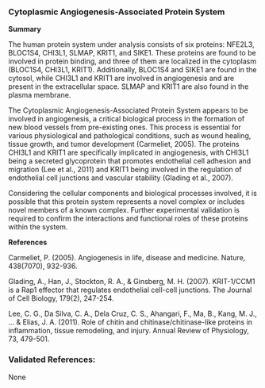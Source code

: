 ### Cytoplasmic Angiogenesis-Associated Protein System

**Summary**

The human protein system under analysis consists of six proteins: NFE2L3, BLOC1S4, CHI3L1, SLMAP, KRIT1, and SIKE1. These proteins are found to be involved in protein binding, and three of them are localized in the cytoplasm (BLOC1S4, CHI3L1, KRIT1). Additionally, BLOC1S4 and SIKE1 are found in the cytosol, while CHI3L1 and KRIT1 are involved in angiogenesis and are present in the extracellular space. SLMAP and KRIT1 are also found in the plasma membrane.

The Cytoplasmic Angiogenesis-Associated Protein System appears to be involved in angiogenesis, a critical biological process in the formation of new blood vessels from pre-existing ones. This process is essential for various physiological and pathological conditions, such as wound healing, tissue growth, and tumor development (Carmeliet, 2005). The proteins CHI3L1 and KRIT1 are specifically implicated in angiogenesis, with CHI3L1 being a secreted glycoprotein that promotes endothelial cell adhesion and migration (Lee et al., 2011) and KRIT1 being involved in the regulation of endothelial cell junctions and vascular stability (Glading et al., 2007).

Considering the cellular components and biological processes involved, it is possible that this protein system represents a novel complex or includes novel members of a known complex. Further experimental validation is required to confirm the interactions and functional roles of these proteins within the system.

**References**

Carmeliet, P. (2005). Angiogenesis in life, disease and medicine. Nature, 438(7070), 932-936.

Glading, A., Han, J., Stockton, R. A., & Ginsberg, M. H. (2007). KRIT-1/CCM1 is a Rap1 effector that regulates endothelial cell-cell junctions. The Journal of Cell Biology, 179(2), 247-254.

Lee, C. G., Da Silva, C. A., Dela Cruz, C. S., Ahangari, F., Ma, B., Kang, M. J., ... & Elias, J. A. (2011). Role of chitin and chitinase/chitinase-like proteins in inflammation, tissue remodeling, and injury. Annual Review of Physiology, 73, 479-501.

### Validated References: 

None



